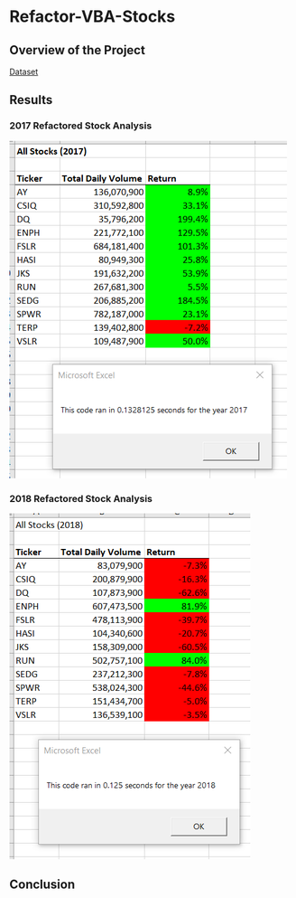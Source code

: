 # Refactor-VBA-Stocks

## Overview of the Project ##

[Dataset](https://2u-data-curriculum-team.s3.amazonaws.com/dataviz-online/module_2/green_stocks.xlsx)

## Results ##

### 2017 Refactored Stock Analysis ###

![Results 2017](/Resources/VBA_Challenge_2017.png)

### 2018 Refactored Stock Analysis ###

![Results 2018](/Resources/VBA_Challenge_2018.png)

## Conclusion ##

